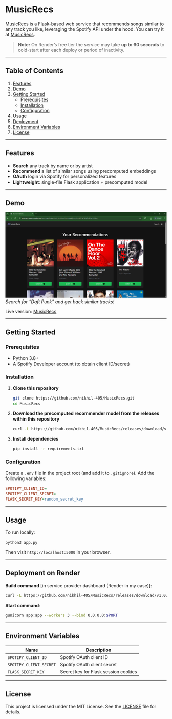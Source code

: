 # MusicRecs

MusicRecs is a Flask-based web service that recommends songs similar to any track you like, leveraging the Spotify API under the hood. You can try it at [MusicRecs](https://musicrecs-ouce.onrender.com/).

> **Note:** On Render’s free tier the service may take **up to 60 seconds** to cold-start after each deploy or period of inactivity.

---

## Table of Contents

1. [Features](#features)  
2. [Demo](#demo)  
3. [Getting Started](#getting-started)  
   - [Prerequisites](#prerequisites)  
   - [Installation](#installation)  
   - [Configuration](#configuration)  
4. [Usage](#usage)  
5. [Deployment](#deployment)  
6. [Environment Variables](#environment-variables)
7. [License](#license)  

---

## Features

- **Search** any track by name or by artist  
- **Recommend** a list of similar songs using precomputed embeddings  
- **OAuth** login via Spotify for personalized features  
- **Lightweight**: single-file Flask application + precomputed model  

---

## Demo

![MusicRecs Screenshot](docs/musicrecs-demo.png)  
*Search for “Daft Punk” and get back similar tracks!*

Live version: [MusicRecs](https://musicrecs-ouce.onrender.com/)

---

## Getting Started

### Prerequisites

- Python 3.8+  
- A Spotify Developer account (to obtain client ID/secret)  

### Installation

1. **Clone this repository**  
   ```bash
   git clone https://github.com/nikhil-405/MusicRecs.git
   cd MusicRecs
   ```
2. **Download the precomputed recommender model from the releases within this repository**  
   ```bash
   curl -L https://github.com/nikhil-405/MusicRecs/releases/download/v1.0/recommender.pkl -o recommender.pkl
   ```

3. **Install dependencies**  
   ```bash
   pip install -r requirements.txt
   ```

### Configuration

Create a `.env` file in the project root (and add it to `.gitignore`). Add the following variables:

```ini
SPOTIPY_CLIENT_ID=
SPOTIPY_CLIENT_SECRET=
FLASK_SECRET_KEY=random_secret_key
```

---

## Usage

To run locally:

```bash
python3 app.py
```

Then visit `http://localhost:5000` in your browser.

---

## Deployment on Render

**Build command** [in service provider dashboard (Render in my case)]:

```bash
curl -L https://github.com/nikhil-405/MusicRecs/releases/download/v1.0/recommender.pkl   -o recommender.pkl && pip install -r requirements.txt
```

**Start command**:

```bash
gunicorn app:app --workers 3 --bind 0.0.0.0:$PORT
```

---

## Environment Variables

| Name                    | Description                                                    |
| ----------------------- | -------------------------------------------------------------- |
| `SPOTIPY_CLIENT_ID`     | Spotify OAuth client ID                                        |
| `SPOTIPY_CLIENT_SECRET` | Spotify OAuth client secret                                    |
| `FLASK_SECRET_KEY`      | Secret key for Flask session cookies                           |

---

## License
This project is licensed under the MIT License. See the [LICENSE](LICENSE) file for details.
